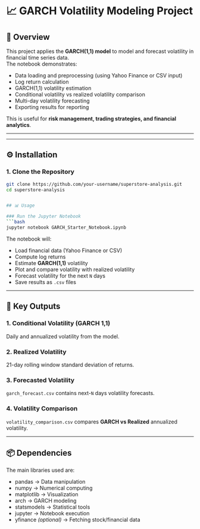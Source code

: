 # 📈 GARCH Volatility Modeling Project

## 📌 Overview
This project applies the **GARCH(1,1) model** to model and forecast volatility in financial time series data.  
The notebook demonstrates:

- Data loading and preprocessing (using Yahoo Finance or CSV input)  
- Log return calculation  
- GARCH(1,1) volatility estimation  
- Conditional volatility vs realized volatility comparison  
- Multi-day volatility forecasting  
- Exporting results for reporting  

This is useful for **risk management, trading strategies, and financial analytics**.

---


---

## ⚙️ Installation

### 1. Clone the Repository
```bash
git clone https://github.com/your-username/superstore-analysis.git
cd superstore-analysis


## 📊 Usage

### Run the Jupyter Notebook
```bash
jupyter notebook GARCH_Starter_Notebook.ipynb
```

The notebook will:
- Load financial data (Yahoo Finance or CSV)  
- Compute log returns  
- Estimate **GARCH(1,1)** volatility  
- Plot and compare volatility with realized volatility  
- Forecast volatility for the next `N` days  
- Save results as `.csv` files  

---

## 🧾 Key Outputs

### 1. Conditional Volatility (GARCH 1,1)
Daily and annualized volatility from the model.

### 2. Realized Volatility
21-day rolling window standard deviation of returns.

### 3. Forecasted Volatility
`garch_forecast.csv` contains next-`N` days volatility forecasts.

### 4. Volatility Comparison
`volatility_comparison.csv` compares **GARCH vs Realized** annualized volatility.

---

## 📦 Dependencies
The main libraries used are:

- pandas → Data manipulation  
- numpy → Numerical computing  
- matplotlib → Visualization  
- arch → GARCH modeling  
- statsmodels → Statistical tools  
- jupyter → Notebook execution  
- yfinance *(optional)* → Fetching stock/financial data  
